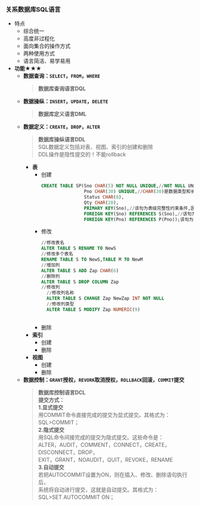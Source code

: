 ### 关系数据库SQL语言
  + 特点
    + 综合统一
    + 高度非过程化
    + 面向集合的操作方式
    + 两种使用方式
    + 语言简洁、易学易用
  + **功能**★★★
    + **数据查询：`SELECT`，`FROM`，`WHERE`**
      > **数据库查询语言DQL**
    + **数据操纵：`INSERT`，`UPDATE`，`DELETE`**
      > **数据库定义语言DML**<br>
    + **数据定义：`CREATE`，`DROP`，`ALTER`**
      > **数据库操纵语言DDL**<br>
        SQL数据定义包括对表、视图、索引的创建和删除<br>
        DDL操作是隐性提交的！不能rollback <br>
      + **表**
        + 创建
          ```SQL
          CREATE TABLE SP(Sno CHAR(5) NOT NULL UNIQUE,//NOT NULL UNIQUE是列级完整性约束条件
                          Pno CHAR(30) UNIQUE,//CHAR(30)是数据类型和长度
                          Status CHAR(8),
                          Qty CHAR(20),
                          PRIMARY KEY(Sno),//该句为表级完整性约束条件,因为已经在表约束条件中约定Sno为主键，所以NOT NULL UNIQUE可以省略
                          FOREIGN KEY(Sno) REFERENCES S(Sno),//该句为表级完整性约束条件
                          FOREIGN KEY(Pno) REFERENCES P(Pno));该句为表级完整性约束条件
          ```
        + 修改
          ```SQL
          //修改表名
          ALTER TABLE S RENAME TO NewS
          //修改多个表名
          RENAME TABLE S TO NewS,TABLE M TO NewM
          //增加列
          ALTER TABLE S ADD Zap CHAR(6)
          //删除列
          ALTER TABLE S DROP COLUMN Zap
          //修改列
            //修改列名称
            ALTER TABLE S CHANGE Zap NewZap INT NOT NULL
            //修改列类型
            ALTER TABLE S MODIFY Zap NUMERIC(9)
         
          ```
        + 删除
      + **索引**
        + 创建
        + 删除
      + **视图**
        + 创建
        + 删除
    + **数据控制：`GRANT`授权，`REVORK`取消授权，`ROLLBACK`回滚，`COMMIT`提交**
      > **数据库控制语言DCL**<br>
        **提交方式：**<br>
        **1.显式提交**<br>
          用COMMIT命令直接完成的提交为显式提交。其格式为：<br>
          SQL>COMMIT；<br>
        **2.隐式提交**<br>
          用SQL命令间接完成的提交为隐式提交。这些命令是：<br>
          ALTER，AUDIT，COMMENT，CONNECT，CREATE，DISCONNECT，DROP，<br>
          EXIT，GRANT，NOAUDIT，QUIT，REVOKE，RENAME<br>
        **3.自动提交**<br>
          若把AUTOCOMMIT设置为ON，则在插入、修改、删除语句执行后，<br>
          系统将自动进行提交，这就是自动提交。其格式为：<br>
          SQL>SET AUTOCOMMIT ON；<br>
 
    
 
